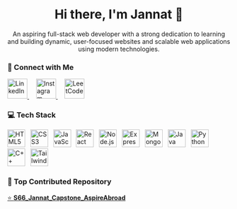 <h1 align="center">Hi there, I'm Jannat 👋</h1>

<p align="center">
  An aspiring full-stack web developer with a strong dedication to learning and building dynamic, user-focused websites and scalable web applications using modern technologies.
</p>



### 🔗 Connect with Me

<p align="left">
  <a href="https://www.linkedin.com/in/jannat-0a457a328/" target="_blank">
    <img src="https://cdn.jsdelivr.net/gh/devicons/devicon/icons/linkedin/linkedin-original.svg" alt="LinkedIn" width="45" height="45"/>
  </a>
  &nbsp;&nbsp;&nbsp;
  <a href="https://www.instagram.com/its_jannat_26/" target="_blank">
    <img src="https://img.freepik.com/premium-vector/instagram-vector-logo-icon-social-media-logotype_901408-392.jpg?w=740" alt="Instagram" width="45" height="45"/>
  </a>
  &nbsp;&nbsp;&nbsp;
  <a href="https://leetcode.com/u/Jannat1017/" target="_blank">
    <img src="https://upload.wikimedia.org/wikipedia/commons/1/19/LeetCode_logo_black.png" alt="LeetCode" width="45" height="45"/>
  </a>
</p>



### 💻 Tech Stack

<p align="left">
  <img src="https://cdn.jsdelivr.net/gh/devicons/devicon/icons/html5/html5-original.svg" alt="HTML5" width="40" height="40"/>
  &nbsp;
  <img src="https://cdn.jsdelivr.net/gh/devicons/devicon/icons/css3/css3-original.svg" alt="CSS3" width="40" height="40"/>
  &nbsp;
  <img src="https://cdn.jsdelivr.net/gh/devicons/devicon/icons/javascript/javascript-original.svg" alt="JavaScript" width="40" height="40"/>
  &nbsp;
  <img src="https://cdn.jsdelivr.net/gh/devicons/devicon/icons/react/react-original.svg" alt="React" width="40" height="40"/>
  &nbsp;
  <img src="https://cdn.jsdelivr.net/gh/devicons/devicon/icons/nodejs/nodejs-original.svg" alt="Node.js" width="40" height="40"/>
  &nbsp;
  <img src="https://cdn.jsdelivr.net/gh/devicons/devicon/icons/express/express-original.svg" alt="Express.js" width="40" height="40"/>
  &nbsp;
  <img src="https://cdn.jsdelivr.net/gh/devicons/devicon/icons/mongodb/mongodb-original.svg" alt="MongoDB" width="40" height="40"/>
  &nbsp;
  <img src="https://cdn.jsdelivr.net/gh/devicons/devicon/icons/java/java-original.svg" alt="Java" width="40" height="40"/>
  &nbsp;
  <img src="https://cdn.jsdelivr.net/gh/devicons/devicon/icons/python/python-original.svg" alt="Python" width="40" height="40"/>
  &nbsp;
  <img src="https://cdn.jsdelivr.net/gh/devicons/devicon/icons/cplusplus/cplusplus-original.svg" alt="C++" width="40" height="40"/>
  &nbsp;
  <img src="https://static-00.iconduck.com/assets.00/tailwind-css-icon-512x307-1v56l8ed.png" alt="Tailwind CSS" width="40" height="40"/>
</p>



### 📌 Top Contributed Repository

<p align="left">
  <a href="https://github.com/kalviumcommunity/S66_Jannat_Capstone_AspireAbroad">
    ⭐ <strong>S66_Jannat_Capstone_AspireAbroad</strong>
  </a>
</p>
